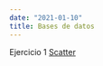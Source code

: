 ```yaml
---
date: "2021-01-10"
title: Bases de datos
---
```

  
Ejercicio 1 [Scatter](https://drive.google.com/file/d/1yBEVYuzPn6qa4rqbw9FYOe6ODpehij_a/view?usp=sharing) 

